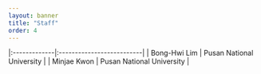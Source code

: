 ```yaml
---
layout: banner
title: "Staff"
order: 4
---
```


<style>
    td:first-child { font-weight: bold }
    th, td {
        padding: 3px;
        padding-right: 5px;
        min-width: 8em;
    }
</style>

|:-------------|:--------------------------|
| Bong-Hwi Lim | Pusan National University |
| Minjae Kwon  | Pusan National University |